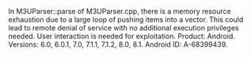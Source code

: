 In M3UParser::parse of M3UParser.cpp, there is a memory resource exhaustion due to a large loop of pushing items into a vector. This could lead to remote denial of service with no additional execution privileges needed. User interaction is needed for exploitation. Product: Android. Versions: 6.0, 6.0.1, 7.0, 7.1.1, 7.1.2, 8.0, 8.1. Android ID: A-68399439.